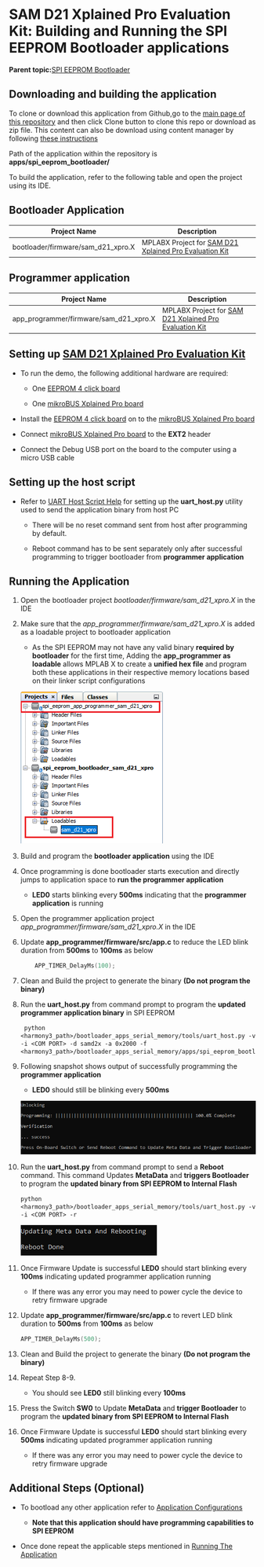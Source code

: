 # SAM D21 Xplained Pro Evaluation Kit: Building and Running the SPI EEPROM Bootloader applications

**Parent topic:**[SPI EEPROM Bootloader](GUID-64955939-41DC-4647-AD55-6298C9669EF7.md)

## Downloading and building the application

To clone or download this application from Github,go to the [main page of this repository](https://github.com/Microchip-MPLAB-Harmony/bootloader_apps_serial_memory) and then click Clone button to clone this repo or download as zip file. This content can also be download using content manager by following [these instructions](https://github.com/Microchip-MPLAB-Harmony/contentmanager/wiki)

Path of the application within the repository is **apps/spi\_eeprom\_bootloader/**

To build the application, refer to the following table and open the project using its IDE.

## Bootloader Application

|Project Name|Description|
|------------|-----------|
|bootloader/firmware/sam\_d21\_xpro.X|MPLABX Project for [SAM D21 Xplained Pro Evaluation Kit](https://www.microchip.com/developmenttools/ProductDetails/atsamd21-xpro)|

## Programmer application

|Project Name|Description|
|------------|-----------|
|app\_programmer/firmware/sam\_d21\_xpro.X|MPLABX Project for [SAM D21 Xplained Pro Evaluation Kit](https://www.microchip.com/developmenttools/ProductDetails/atsamd21-xpro)|

## Setting up [SAM D21 Xplained Pro Evaluation Kit](https://www.microchip.com/developmenttools/ProductDetails/atsamd21-xpro)

-   To run the demo, the following additional hardware are required:

    -   One [EEPROM 4 click board](https://www.mikroe.com/eeprom-4-click)

    -   One [mikroBUS Xplained Pro board](https://www.microchip.com/developmenttools/ProductDetails/ATMBUSADAPTER-XPRO)

-   Install the [EEPROM 4 click board](https://www.mikroe.com/eeprom-4-click) on to the [mikroBUS Xplained Pro board](https://www.microchip.com/developmenttools/ProductDetails/ATMBUSADAPTER-XPRO)

-   Connect [mikroBUS Xplained Pro board](https://www.microchip.com/developmenttools/ProductDetails/ATMBUSADAPTER-XPRO) to the **EXT2** header

-   Connect the Debug USB port on the board to the computer using a micro USB cable


## Setting up the host script

-   Refer to [UART Host Script Help](GUID-68689A7C-FEE2-4993-A6B4-0F4C71163040.md) for setting up the **uart\_host.py** utility used to send the application binary from host PC

    -   There will be no reset command sent from host after programming by default.

    -   Reboot command has to be sent separately only after successful programming to trigger bootloader from **programmer application**


## Running the Application

1.  Open the bootloader project *bootloader/firmware/sam\_d21\_xpro.X* in the IDE

2.  Make sure that the *app\_programmer/firmware/sam\_d21\_xpro.X* is added as a loadable project to bootloader application

    -   As the SPI EEPROM may not have any valid binary **required by bootloader** for the first time, Adding the **app\_programmer as loadable** allows MPLAB X to create a **unified hex file** and program both these applications in their respective memory locations based on their linker script configurations

    ![mplab_loadable_sam_d21_xpro](GUID-2EE6507A-F4C8-438C-B34C-0F813CD793C1-low.png)

3.  Build and program the **bootloader application** using the IDE

4.  Once programming is done bootloader starts execution and directly jumps to application space to **run the programmer application**

    -   **LED0** starts blinking every **500ms** indicating that the **programmer application** is running

5.  Open the programmer application project *app\_programmer/firmware/sam\_d21\_xpro.X* in the IDE

6.  Update **app\_programmer/firmware/src/app.c** to reduce the LED blink duration from **500ms** to **100ms** as below

    ```c
    	APP_TIMER_DelayMs(100);
    ```

7.  Clean and Build the project to generate the binary **\(Do not program the binary\)**

8.  Run the **uart\_host.py** from command prompt to program the **updated programmer application binary** in SPI EEPROM

    ```
     python <harmony3_path>/bootloader_apps_serial_memory/tools/uart_host.py -v -i <COM PORT> -d samd2x -a 0x2000 -f <harmony3_path>/bootloader_apps_serial_memory/apps/spi_eeprom_bootloader/app_programmer/firmware/sam_d21_xpro.X/dist/sam_d21_xpro/production/sam_d21_xpro.X.production.bin
    ```

9.  Following snapshot shows output of successfully programming the **programmer application**

    -   **LED0** should still be blinking every **500ms**

    ![uart_host_output_program](GUID-A9E2EECF-E1C3-4C52-8AF2-40DA9CA0B149-low.png)

10. Run the **uart\_host.py** from command prompt to send a **Reboot** command. This command Updates **MetaData** and **triggers Bootloader** to program the **updated binary from SPI EEPROM to Internal Flash**

    ```
    python <harmony3_path>/bootloader_apps_serial_memory/tools/uart_host.py -v -i <COM PORT> -r
    ```

    ![uart_host_output_reboot](GUID-AFAD1DA9-5F7C-4E7A-8878-DE4B72BC81DD-low.png)

11. Once Firmware Update is successful **LED0** should start blinking every **100ms** indicating updated programmer application running

    -   If there was any error you may need to power cycle the device to retry firmware upgrade

12. Update **app\_programmer/firmware/src/app.c** to revert LED blink duration to **500ms** from **100ms** as below

    ```c
    APP_TIMER_DelayMs(500);
    ```

13. Clean and Build the project to generate the binary **\(Do not program the binary\)**

14. Repeat Step 8-9.

    -   You should see **LED0** still blinking every **100ms**

15. Press the Switch **SW0** to Update **MetaData** and **trigger Bootloader** to program the **updated binary from SPI EEPROM to Internal Flash**

16. Once Firmware Update is successful **LED0** should start blinking every **500ms** indicating updated programmer application running

    -   If there was any error you may need to power cycle the device to retry firmware upgrade


## Additional Steps \(Optional\)

-   To bootload any other application refer to [Application Configurations](GUID-ACA78B67-6A7C-4862-9C34-7A1270D69837.md)

    -   **Note that this application should have programming capabilities to SPI EEPROM**

-   Once done repeat the applicable steps mentioned in [Running The Application](#running-the-application)



